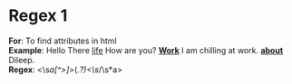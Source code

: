 # Regex 1

<b>For</b>: To find attributes in html<br/>
<b>Example</b>: Hello There <a><a href="/life">life</a></a> How are you? **<a href="/work">Work</a>** I am chilling at work. **<a href="/about">about</a>** Dileep.<br/>
<b>Regex</b>: <\s*a[^>]*>(.*?)<\s*/\s*a><br/>

